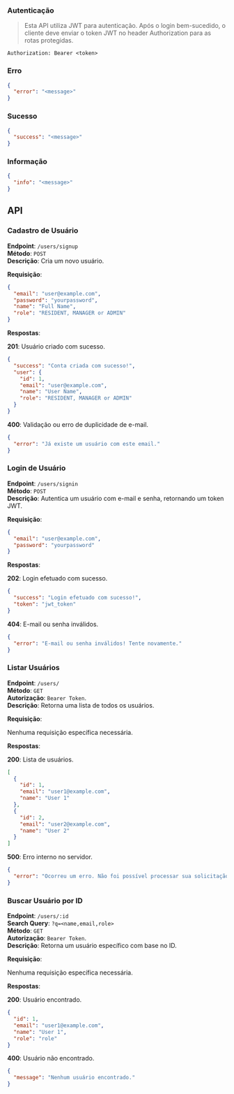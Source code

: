 ### Autenticação

> Esta API utiliza JWT para autenticação. Após o login bem-sucedido, o cliente deve enviar o token JWT no header Authorization para as rotas protegidas.

```http
Authorization: Bearer <token>
```

### Erro

```json
{
  "error": "<message>"
}
```

### Sucesso

```json
{
  "success": "<message>"
}
```

### Informação

```json
{
  "info": "<message>"
}
```

## API

### Cadastro de Usuário

**Endpoint**: `/users/signup`  
**Método**: `POST`  
**Descrição**: Cria um novo usuário.

**Requisição**:

```json
{
  "email": "user@example.com",
  "password": "yourpassword",
  "name": "Full Name",
  "role": "RESIDENT, MANAGER or ADMIN"
}
```

**Respostas**:

**201**: Usuário criado com sucesso.

```json
{
  "success": "Conta criada com sucesso!",
  "user": {
    "id": 1,
    "email": "user@example.com",
    "name": "User Name",
    "role": "RESIDENT, MANAGER or ADMIN"
  }
}
```

**400**: Validação ou erro de duplicidade de e-mail.

```json
{
  "error": "Já existe um usuário com este email."
}
```

### Login de Usuário

**Endpoint**: `/users/signin`  
**Método**: `POST`  
**Descrição**: Autentica um usuário com e-mail e senha, retornando um token JWT.

**Requisição**:

```json
{
  "email": "user@example.com",
  "password": "yourpassword"
}
```

**Respostas**:

**202**: Login efetuado com sucesso.

```json
{
  "success": "Login efetuado com sucesso!",
  "token": "jwt_token"
}
```

**404**: E-mail ou senha inválidos.

```json
{
  "error": "E-mail ou senha inválidos! Tente novamente."
}
```

### Listar Usuários

**Endpoint**: `/users/`  
**Método**: `GET`  
**Autorização**: `Bearer Token`.  
**Descrição**: Retorna uma lista de todos os usuários.

**Requisição**:

Nenhuma requisição específica necessária.

**Respostas**:

**200**: Lista de usuários.

```json
[
  {
    "id": 1,
    "email": "user1@example.com",
    "name": "User 1"
  },
  {
    "id": 2,
    "email": "user2@example.com",
    "name": "User 2"
  }
]
```

**500**: Erro interno no servidor.

```json
{
  "error": "Ocorreu um erro. Não foi possível processar sua solicitação."
}
```

### Buscar Usuário por ID

**Endpoint**: `/users/:id`  
**Search Query**: `?q=<name,email,role>`  
**Método**: `GET`  
**Autorização**: `Bearer Token`.  
**Descrição**: Retorna um usuário específico com base no ID.

**Requisição**:

Nenhuma requisição específica necessária.

**Respostas**:

**200**: Usuário encontrado.

```json
{
  "id": 1,
  "email": "user1@example.com",
  "name": "User 1",
  "role": "role"
}
```

**400**: Usuário não encontrado.

```json
{
  "message": "Nenhum usuário encontrado."
}
```

